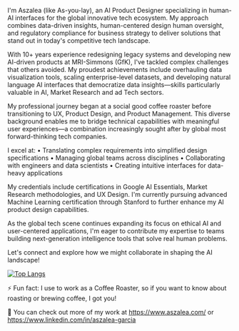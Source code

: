 I'm Aszalea (like As-you-lay), an AI Product Designer specializing in human-AI interfaces for the global innovative tech ecosystem. My approach combines data-driven insights, human-centered design human oversight, and regulatory compliance for business strategy to deliver solutions that stand out in today's competitive tech landscape.

With 10+ years experience redesigning legacy systems and developing new AI-driven products at MRI-Simmons (GfK), I've tackled complex challenges that others avoided. My proudest achievements include overhauling data visualization tools, scaling enterprise-level datasets, and developing natural language AI interfaces that democratize data insights—skills particularly valuable in AI, Market Research and ad Tech sectors.

My professional journey began at a social good coffee roaster before transitioning to UX, Product Design, and Product Management. This diverse background enables me to bridge technical capabilities with meaningful user experiences—a combination increasingly sought after by global most forward-thinking tech companies.

I excel at:
• Translating complex requirements into simplified design specifications
• Managing global teams across disciplines
• Collaborating with engineers and data scientists
• Creating intuitive interfaces for data-heavy applications

My credentials include certifications in Google AI Essentials, Market Research methodologies, and UX Design. I'm currently pursuing advanced Machine Learning certification through Stanford to further enhance my AI product design capabilities.

As the global tech scene continues expanding its focus on ethical AI and user-centered applications, I'm eager to contribute my expertise to teams building next-generation intelligence tools that solve real human problems.

Let's connect and explore how we might collaborate in shaping the AI landscape!

 [![Top Langs](https://github-readme-stats.vercel.app/api/top-langs/?username=Aszalea-Calderon&hide=ruby,shell)](https://github.com/Aszalea-Calderon)
</p>
 
⚡ Fun fact: I use to work as a Coffee Roaster, so if you want to know about roasting or brewing coffee, I got you!
<br/><p></p>
🔭 You can check out more of my work at https://www.aszalea.com/ or https://www.linkedin.com/in/aszalea-garcia

<!--
**Aszalea-Calderon/Aszalea-Calderon** is a ✨ _special_ ✨ repository because its `README.md` (this file) appears on your GitHub profile.


Here are some ideas to get you started:
#![GitHub streak stats](https://github-readme-streak-stats.herokuapp.com/?user=Aszalea-Calderon)

- 🔭 I’m currently working on ...
- 🌱 I’m currently learning ...
- 👯 I’m looking to collaborate on ...
- 🤔 I’m looking for help with ...
- 💬 Ask me about ...
- 📫 How to reach me: ...
- 😄 Pronouns: ...
- ⚡ Fun fact: ...
-->
